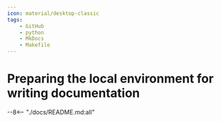 ```yaml
---
icon: material/desktop-classic
tags:
    - GitHub
    - python
    - MkDocs
    - Makefile
---
```


# Preparing the local environment for writing documentation

--8<-- "./docs/README.md:all"
